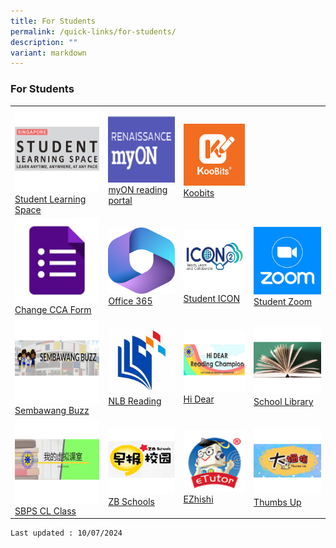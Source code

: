 ```yaml
---
title: For Students
permalink: /quick-links/for-students/
description: ""
variant: markdown
---
```

### For Students

<table>
	<tbody>
		<tr>			
			<td><a href="https://vle.learning.moe.edu.sg/login"> <img src="/images/SLS_Icon.png"><br>Student Learning Space</a></td>
			<td><a href="https://www.myon.com.sg/login/index.html"> <img src="/images/myON_Icon.png"><br>myON reading portal</a></td>
			<td><a href="https://www.koobits.com/"> <img src="/images/Koobits_Icon2.png"><br>Koobits</a></td><td></td>
		</tr>
		<tr>
			<td><a href="https://go.gov.sg/sbps-cca-change"> <img src="/images/Google_Form_Icon.png"><br>Change CCA Form</a></td>
			<td><a href="https://www.office.com/"> <img src="/images/office_Icon.png"><br>Office 365</a></td>
			<td><a href="https://workspace.google.com/dashboard"> <img src="/images/ICON_icon.png"><br>Student ICON</a></td>
			<td><a href="https://raw.githubusercontent.com/isomerpages/moe-sembawangpri/staging/images/zoom.png)"> <img src="/images/zoom.png"><br>Student Zoom</a></td>
		</tr>
		<tr>			
			<td><a href="https://www.sembawangpri.moe.edu.sg/for-parents/school-newsletter/"> <img src="/images/Sembawang_Buzz_Icon.png">Sembawang Buzz</a></td>
			<td><a href="https://www.nlb.gov.sg/SearchDiscover/ExploreourPublications/RecommendedReads/ForChildren.aspx"> <img src="/images/NLB_Icon.png">NLB Reading</a></td>
			<td><a href="https://sites.google.com/moe.edu.sg/sbpshidear/home"> <img src="/images/HiDear_Icon.png">Hi Dear</a></td>
			<td><a href="https://schoolibrary.moe.edu.sg/sembawangpri/cgi-bin/spydus.exe/MSGTRN/WPAC/HOME"> <img src="/images/OPAC_Icon.png">School Library</a></td>
		</tr>
		<tr>
			<td><a href="https://go.gov.sg/sbpscleclass"> <img src="/images/CL_Icon.png"><br>SBPS CL Class</a></td>
			<td><a href="https://www.zbschools.sg/"> <img src="/images/ZB_Schools_Icon.png"><br>ZB Schools</a></td>
			<td><a href="https://www.ezhishi.net/Contents/"> <img src="/images/Ezhishi_Icon.png"><br>EZhishi</a></td>
			<td><a href="http://www.tuvideos.sg/cos/o.x?c=/ca7_tuvid/user&amp;func=login"> <img src="/images/Thumbs_Up_Icon.png"><br>Thumbs Up</a></td>
		</tr>		
	</tbody>
	</table>


	
	Last updated : 10/07/2024